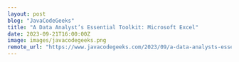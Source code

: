 ```yaml
---
layout: post
blog: "JavaCodeGeeks"
title: "A Data Analyst’s Essential Toolkit: Microsoft Excel"
date: 2023-09-21T16:00:00Z
image: images/javacodegeeks.png
remote_url: "https://www.javacodegeeks.com/2023/09/a-data-analysts-essential-toolkit-microsoft-excel.html"
---
```

